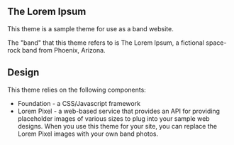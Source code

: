 The Lorem Ipsum
---

This theme is a sample theme for use as a band website.

The "band" that this theme refers to is The Lorem Ipsum, a fictional space-rock band from Phoenix, Arizona.

Design
---

This theme relies on the following components:

  - Foundation - a CSS/Javascript framework
  - Lorem Pixel - a web-based service that provides an API for providing placeholder images of various sizes to plug into your sample web designs. When you use this theme for your site, you can replace the Lorem Pixel images with your own band photos.


